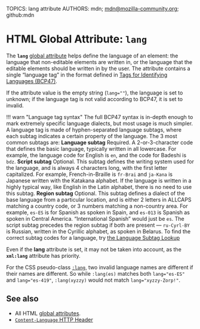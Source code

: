 TOPICS: lang attribute
AUTHORS: mdn; mdn@mozilla-community.org; github:mdn

# HTML Global Attribute: `lang`

The **`lang`** [global attribute](/en/webfrontend/HTML_Global_Attributes) helps define the language
of an element: the language that non-editable elements are written in, or the language that the
editable elements should be written in by the user. The attribute contains a single “language tag” in
the format defined in [Tags for Identifying Languages (BCP47)](https://www.ietf.org/rfc/bcp/bcp47.txt).

If the attribute value is the empty string (`lang=""`), the language is set to unknown; if the
language tag is not valid according to BCP47, it is set to invalid.

!!! warn "Language tag syntax"
    The full BCP47 syntax is in-depth enough to mark extremely specific language dialects, but most
    usage is much simpler.
    A language tag is made of hyphen-separated language subtags, where each subtag indicates a
    certain property of the language. The 3 most common subtags are:
    **Language subtag**
    Required. A 2-or-3-character code that defines the basic language, typically written in all
    lowercase. For example, the language code for English is `en`, and the code for Badeshi is `bdz`.
    **Script subtag**
    Optional. This subtag defines the writing system used for the language, and is always 4
    characters long, with the first letter capitalized. For example, French-in-Braille is `fr-Brai`
    and `ja-Kana` is Japanese written with the Katakana alphabet. If the language is written in a
    highly typical way, like English in the Latin alphabet, there is no need to use this subtag.
    **Region subtag**
    Optional. This subtag defines a dialect of the base language from a particular location, and is
    either 2 letters in ALLCAPS matching a country code, or 3 numbers matching a non-country area.
    For example, `es-ES` is for Spanish as spoken in Spain, and `es-013` is Spanish as spoken in
    Central America. “International Spanish” would just be `es`.
    The script subtag precedes the region subtag if both are present — `ru-Cyrl-BY` is Russian, written
    in the Cyrillic alphabet, as spoken in Belarus.
    To find the correct subtag codes for a language, try [the Language Subtag Lookup](https://r12a.github.io/app-subtags/)

Even if the **lang** attribute is set, it may not be taken into account, as the __`xml:lang`__
attribute has priority.

For the CSS pseudo-class [`:lang`](/en/webfrontend/:lang), two
invalid language names are different if their names are different. So while `:lang(es)` matches both
`lang="es-ES"` and `lang="es-419"`, `:lang(xyzzy)` would not match `lang="xyzzy-Zorp!"`.

## See also

- All HTML [global attributes](/en/webfrontend/HTML_Global_Attributes).
- [`Content-Language` HTTP Header](/en/webfrontend/Content-Language)
